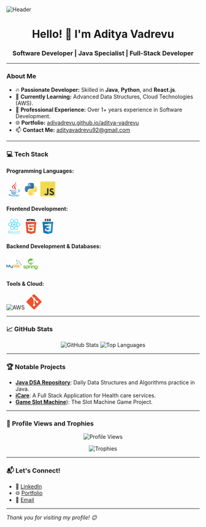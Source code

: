 ![Header](https://visme.co/blog/wp-content/uploads/powerpoint-animation-how-to-add-animation-to-powerpoint.gif)

<h1 align="center">Hello! 👋 I'm Aditya Vadrevu</h1>
<h3 align="center">Software Developer | Java Specialist | Full-Stack Developer</h3>

---

### About Me

- 🔥 **Passionate Developer:** Skilled in **Java**, **Python**, and **React.js**.
- 🌱 **Currently Learning:** Advanced Data Structures, Cloud Technologies (AWS).
- 💼 **Professional Experience:** Over 1+ years experience in Software Development.
- 🌐 **Portfolio:** [adivadrevu.github.io/aditya-vadrevu](https://adivadrevu.github.io/aditya-vadrevu/)
- 📫 **Contact Me:** [adityavadrevu92@gmail.com](mailto:adityavadrevu92@gmail.com)

---

### 💻 Tech Stack

#### Programming Languages:
<p>
    <img src="https://raw.githubusercontent.com/devicons/devicon/master/icons/java/java-original.svg" alt="Java" width="40" height="40"/> 
    <img src="https://raw.githubusercontent.com/devicons/devicon/master/icons/python/python-original.svg" alt="Python" width="40" height="40"/>
    <img src="https://raw.githubusercontent.com/devicons/devicon/master/icons/javascript/javascript-original.svg" alt="JavaScript" width="40" height="40"/> 
</p>

#### Frontend Development:
<p>
    <img src="https://raw.githubusercontent.com/devicons/devicon/master/icons/react/react-original-wordmark.svg" alt="React.js" width="40" height="40"/> 
    <img src="https://raw.githubusercontent.com/devicons/devicon/master/icons/html5/html5-original-wordmark.svg" alt="HTML5" width="40" height="40"/> 
    <img src="https://raw.githubusercontent.com/devicons/devicon/master/icons/css3/css3-original-wordmark.svg" alt="CSS3" width="40" height="40"/>
</p>

#### Backend Development & Databases:
<p>
    <img src="https://raw.githubusercontent.com/devicons/devicon/master/icons/mysql/mysql-original-wordmark.svg" alt="MySQL" width="40" height="40"/> 
    <img src="https://raw.githubusercontent.com/devicons/devicon/master/icons/spring/spring-original-wordmark.svg" alt="Spring Framework" width="40" height="40"/> 
</p>

#### Tools & Cloud:
<p>
    <img src="https://www.vectorlogo.zone/logos/amazon_aws/amazon_aws-icon.svg" alt="AWS" width="40" height="40"/> 
    <img src="https://raw.githubusercontent.com/devicons/devicon/master/icons/git/git-original.svg" alt="Git" width="40" height="40"/> 
</p>

---

### 📈 GitHub Stats

<div align="center">
    <img height="180em" src="https://github-readme-stats.vercel.app/api?username=adivadrevu&show_icons=true&theme=radical&exclude_repo=Jupyter-notebooks" alt="GitHub Stats"/>
    <img height="180em" src="https://github-readme-stats.vercel.app/api/top-langs/?username=adivadrevu&layout=compact&theme=radical&exclude_repo=Car-Insurance-Claim-Prediction,Diabetes-Prediction&include_repo=react,java,dsa&title_color=ff0087&bg_color=fafbfc00&text_color=35b5ff" alt="Top Languages"/>
</div>




---

### 🏆 Notable Projects

- [**Java DSA Repository**](https://github.com/adivadrevu/Java-DSA): Daily Data Structures and Algorithms practice in Java.
- [**iCare**](https://github.com/adivadrevu/Project-iCare): A Full Stack Application for Health care services.
- [**Game Slot Machine**](https://github.com/adivadrevu/Game_SlotMachine)): The Slot Machine Game Project.


---

### 🌟 Profile Views and Trophies

<p align="center">
    <img src="https://komarev.com/ghpvc/?username=adivadrevu&label=Profile%20views&color=brightgreen" alt="Profile Views"/>
</p>

<p align="center">
    <img src="https://github-profile-trophy.vercel.app/?username=adivadrevu&theme=onedark&no-frame=true&margin-w=15&row=1&column=6" alt="Trophies"/>
</p>

---

### 📬 Let's Connect!

- 💼 [LinkedIn](https://www.linkedin.com/in/adivadrevu)
- 🌐 [Portfolio](https://adivadrevu.github.io/aditya-vadrevu/)
- 📧 [Email](mailto:adityavadrevu92@gmail.com)

---

*Thank you for visiting my profile! 😊*
